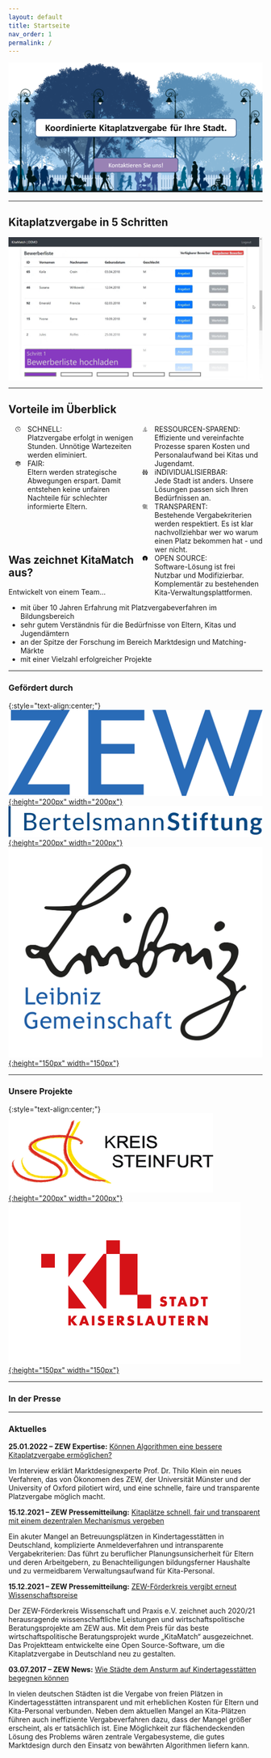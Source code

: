 ```yaml
---
layout: default
title: Startseite
nav_order: 1
permalink: /
---
```


<style type="text/css">
    
    #row1 {
        width: 100%;
    }
    #column11 {
        width: 50%;
        float: left;
    }
    #column12 {
        width: 50%;
        float: right;
    }
    #img11 {
        width: 15%;
        float: left;
        text-align: center;
    }
    #text11 {
        width: 85%;
        float: right;
    }
    #img12 {
        width: 15%;
        float: left;
        text-align: center;
    }
    #text12 {
        width: 85%;
        float: right;
    }
    #row2 {
        width: 100%;
    }
    #column21 {
        width: 50%;
        float: left;
    }
    #column22 {
        width: 50%;
        float: right;
    }
    #img21 {
        width: 15%;
        float: left;
        text-align: center;
    }
    #text21 {
        width: 85%;
        float: right;
    }
    #img22 {
        width: 15%;
        float: left;
        text-align: center;
    }
    #text22 {
        width: 85%;
        float: right;
    }
    #row3 {
        width: 100%;
    }
    #column31 {
        width: 50%;
        float: left;
    }
    #column32 {
        width: 50%;
        float: right;
    }
    #img31 {
        width: 15%;
        float: left;
        text-align: center;
    }
    #text31 {
        width: 85%;
        float: right;
    }
    #img32 {
        width: 15%;
        float: left;
        text-align: center;
    }
    #text32 {
        width: 85%;
        float: right;
    }
    
    #slider {
        overflow: hidden;
    }
    #slider figure {
        position: relative;
        width: 500%;
        margin: 0;
        left: 0;
        animation: 20s slider infinite;
    }
    #slider figure img {
        float: left;
        width: 20%;
    }
    @keyframes slider {
        0% {
            left: 0;
        }
        18% {
            left: 0;
        }
        20% {
            left: -100%;
        }
        38% {
            left: -100%;
        }
        40% {
            left: -200%;
        }
        58% {
            left: -200%;
        }
        60% {
            left: -300%;
        }
        78% {
            left: -300%;
        }
        80% {
            left: -400%;
        }
        98% {
            left: -400%;
        }
        100% {
            left: -500%;
        }
    }
</style>

[![assets/images/banner.PNG](assets/images/banner.PNG)](mailto:thilo.klein@zew.de)

---

## Kitaplatzvergabe in 5 Schritten

<div id="slider">
      <figure>
          <img src="assets/images/1_Screen.png">
          <img src="assets/images/2_Screen.png">
          <img src="assets/images/3_Screen.png">
          <img src="assets/images/4_Screen.png">
          <img src="assets/images/5_Screen.png">
      </figure>
</div>

---

## Vorteile im Überblick
<div id="row1">
    <div id="column11">
        <div id="img11">
            <img src="assets/images/icon_schnell.png" alt="dvsbadfy" width="25%">
        </div>
        <div id="text11">
            SCHNELL:<br>
            Platzvergabe erfolgt in wenigen Stunden. Unnötige Wartezeiten werden eliminiert.
        </div>
    </div>
    <div id="column12">
        <div id="img12">
            <img src="assets/images/icon_sparen.png" alt="dvsbadfy" width="25%">
        </div>
        <div id="text12">
            RESSOURCEN-SPAREND:<br>
            Effiziente und vereinfachte Prozesse sparen Kosten und Personalaufwand bei Kitas und Jugendamt. 
        </div>
    </div>
</div>
<br>
<div id="row2">
    <div id="column21">
        <div id="img21">
            <img src="assets/images/icon_fair.png" alt="dvsbadfy" width="25%">
        </div>
        <div id="text21">
            FAIR:<br>
            Eltern werden strategische Abwegungen erspart. Damit entstehen keine unfairen Nachteile für schlechter informierte Eltern.
        </div>
    </div>
    <div id="column22">
        <div id="img22">
            <img src="assets/images/icon_individuell.png" alt="dvsbadfy" width="25%">
        </div>
        <div id="text22">
            iNDIVIDUALISIERBAR:<br>
            Jede Stadt ist anders. Unsere Lösungen passen sich Ihren Bedürfnissen an.
        </div>
    </div>
</div>
<br>
<div id="row3">
    <div id="column31">
        <div id="img31">
            <img src="assets/images/icon_transparenz.png" alt="dvsbadfy" width="25%">
        </div>
        <div id="text31">
            TRANSPARENT:<br>
            Bestehende Vergabekriterien werden respektiert. Es ist klar nachvollziehbar wer wo warum einen Platz bekommen hat - und wer nicht.
        </div>
    </div>
    <div id="column32">
        <div id="img32">
            <img src="assets/images/icon_open-source.png" alt="dvsbadfy" width="25%">
        </div>
        <div id="text32">
            OPEN SOURCE:<br>
            Software-Lösung ist frei Nutzbar und Modifizierbar. Komplementär zu bestehenden Kita-Verwaltungsplattformen.
        </div>
    </div>
</div>
<br>


---

## Was zeichnet KitaMatch aus?

Entwickelt von einem Team...
 - mit über 10 Jahren Erfahrung mit Platzvergabeverfahren im Bildungsbereich
 - sehr gutem Verständnis für die Bedürfnisse von Eltern, Kitas und Jugendämtern
 - an der Spitze der Forschung im Bereich Marktdesign und Matching-Märkte
 - mit einer Vielzahl erfolgreicher Projekte


---

### Gefördert durch

{:style="text-align:center;"}
[![ZEW-logo.jpg](assets/images/ZEW_logo.jpg){:height="200px" width="200px"}]()
[![bertelsmann-logo.png](assets/images/bertelsmann_logo.png){:height="200px" width="200px"}]()
[![Leibniz_logo.png](assets/images/Leibniz_logo.png){:height="150px" width="150px"}]()


---

### Unsere Projekte

{:style="text-align:center;"}
[![kreis_steinfurt_logo.png](assets/images/kreis_steinfurt_logo.png){:height="200px" width="200px"}]()
[![Stadt-Kaiserslautern_logo.png](assets/images/Stadt-Kaiserslautern_logo.png){:height="150px" width="150px"}]()


---

### In der Presse


---

### Aktuelles

**25.01.2022 – ZEW Expertise:** [Können Algorithmen eine bessere Kitaplatzvergabe ermöglichen?]()

Im Interview erklärt Marktdesignexperte Prof. Dr. Thilo Klein ein neues Verfahren, das von Ökonomen des ZEW, der Universität Münster und der University of Oxford pilotiert wird, und eine schnelle, faire und transparente Platzvergabe möglich macht. 

**15.12.2021 – ZEW Pressemitteilung:** [Kitaplätze schnell, fair und transparent mit einem dezentralen Mechanismus vergeben]()

Ein akuter Mangel an Betreuungsplätzen in Kindertagesstätten in Deutschland, komplizierte Anmeldeverfahren und intransparente Vergabekriterien: Das führt zu beruflicher Planungsunsicherheit für Eltern und deren Arbeitgebern, zu Benachteiligungen bildungsferner Haushalte und zu vermeidbarem Verwaltungsaufwand für Kita-Personal.

**15.12.2021 – ZEW Pressemitteilung:** [ZEW-Förderkreis vergibt erneut Wissenschaftspreise]()

Der ZEW-Förderkreis Wissenschaft und Praxis e.V. zeichnet auch 2020/21 herausragende wissenschaftliche Leistungen und wirtschaftspolitische Beratungsprojekte am ZEW aus. Mit dem Preis für das beste wirtschaftspolitische Beratungsprojekt wurde „KitaMatch“ ausgezeichnet. Das Projektteam entwickelte eine Open Source-Software, um die Kitaplatzvergabe in Deutschland neu zu gestalten.

**03.07.2017 – ZEW News:** [Wie Städte dem Ansturm auf Kindertagesstätten begegnen können]()

In vielen deutschen Städten ist die Vergabe von freien Plätzen in Kindertagesstätten intransparent und mit erheblichen Kosten für Eltern und Kita-Personal verbunden. Neben dem aktuellen Mangel an Kita-Plätzen führen auch ineffiziente Vergabeverfahren dazu, dass der Mangel größer erscheint, als er tatsächlich ist. Eine Möglichkeit zur flächendeckenden Lösung des Problems wären zentrale Vergabesysteme, die gutes Marktdesign durch den Einsatz von bewährten Algorithmen liefern kann.





